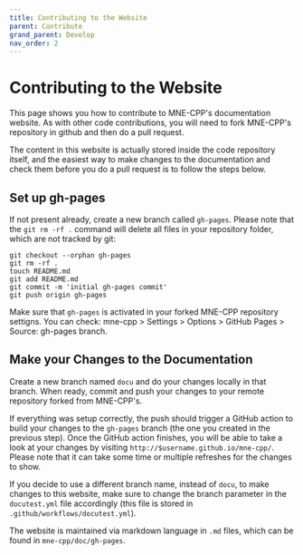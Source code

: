 ```yaml
---
title: Contributing to the Website
parent: Contribute
grand_parent: Develop
nav_order: 2
---
```

# Contributing to the Website

This page shows you how to contribute to MNE-CPP's documentation website. As with other code contributions, you will need to fork MNE-CPP's repository in github and then do a pull request.

The content in this website is actually stored inside the code repository itself, and the easiest way to make changes to the documentation and check them before you do a pull request is to follow the steps below.

## Set up gh-pages

If not present already, create a new branch called `gh-pages`. Please note that the `git rm -rf .` command will delete all files in your repository folder, which are not tracked by git:
```
git checkout --orphan gh-pages
git rm -rf .
touch README.md
git add README.md
git commit -m 'initial gh-pages commit'
git push origin gh-pages
```

Make sure that `gh-pages` is activated in your forked MNE-CPP repository settigns. You can check: mne-cpp > Settings > Options > GitHub Pages > Source: gh-pages branch.

## Make your Changes to the Documentation

Create a new branch named `docu` and do your changes locally in that branch. When ready, commit and push your changes to your remote repository forked from MNE-CPP's.

If everything was setup correctly, the push should trigger a GitHub action to build your changes to the `gh-pages` branch (the one you created in the previous step). Once the GitHub action finishes, you will be able to take a look at your changes by visiting `http://$username.github.io/mne-cpp/`. Please note that it can take some time or multiple refreshes for the changes to show.

If you decide to use a different branch name, instead of `docu`, to make changes to this website,  make sure to change the branch parameter in the `docutest.yml` file accordingly (this file is stored in `.github/workflows/docutest.yml`).

The website is maintained via markdown language in `.md` files, which can be found in `mne-cpp/doc/gh-pages`.
